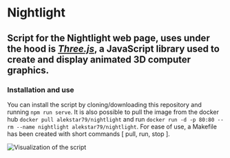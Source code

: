 # Nightlight

## Script for the Nightlight web page, uses under the hood is _[Three.js](https://github.com/mrdoob/three.js)_, a JavaScript library used to create and display animated 3D computer graphics.  

### Installation and use
You can install the script by cloning/downloading this repository and running `npm run serve`. It is also possible to pull the image from the docker hub `docker pull alekstar79/nightlight` and run `docker run -d -p 80:80 --rm --name nightlight alekstar79/nightlight`. For ease of use, a Makefile has been created with short commands [ pull, run, stop ].

![Visualization of the script](src/assets/nightlight.gif "Nightlight")
